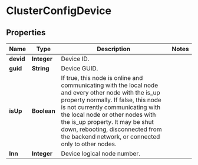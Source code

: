 
# ClusterConfigDevice

## Properties
Name | Type | Description | Notes
------------ | ------------- | ------------- | -------------
**devid** | **Integer** | Device ID. | 
**guid** | **String** | Device GUID. | 
**isUp** | **Boolean** | If true, this node is online and communicating with the local node and every other node with the is_up property normally.  If false, this node is not currently communicating with the local node or other nodes with the is_up property.  It may be shut down, rebooting, disconnected from the backend network, or connected only to other nodes. | 
**lnn** | **Integer** | Device logical node number. | 



